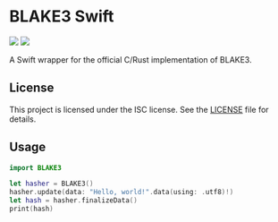 # BLAKE3 Swift
 
[![](https://img.shields.io/endpoint?url=https%3A%2F%2Fswiftpackageindex.com%2Fapi%2Fpackages%2FJoshuaBrest%2Fblake3-swift%2Fbadge%3Ftype%3Dswift-versions)](https://swiftpackageindex.com/JoshuaBrest/blake3-swift)
[![](https://img.shields.io/endpoint?url=https%3A%2F%2Fswiftpackageindex.com%2Fapi%2Fpackages%2FJoshuaBrest%2Fblake3-swift%2Fbadge%3Ftype%3Dplatforms)](https://swiftpackageindex.com/JoshuaBrest/blake3-swift)

A Swift wrapper for the official C/Rust implementation of BLAKE3.

## License

This project is licensed under the ISC license. See the [LICENSE](LICENSE) file for details.

## Usage

```swift
import BLAKE3

let hasher = BLAKE3()
hasher.update(data: "Hello, world!".data(using: .utf8)!)
let hash = hasher.finalizeData()
print(hash)
```
